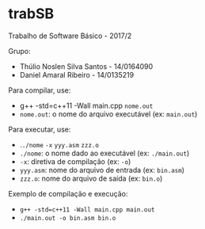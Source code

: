 # trabSB

Trabalho de Software Básico - 2017/2

Grupo:
* Thúlio Noslen Silva Santos - 14/0164090
* Daniel Amaral Ribeiro - 14/0135219
    
Para compilar, use:
* g++ -std=c++11 -Wall main.cpp `nome.out`
* `nome.out`: o nome do arquivo executável (ex: `main.out`)
    
Para executar, use:
* .`./nome` `-x` `yyy.asm` `zzz.o`
* `./nome`: o nome dado ao executável (ex: `./main.out`)
* `-x`: diretiva de compilação (ex: `-o`)
* `yyy.asm`: nome do arquivo de entrada (ex: `bin.asm`)
* `zzz.o`: nome do arquivo de saída (ex: `bin.o`)

Exemplo de compilação e execução:
* `g++ -std=c++11 -Wall main.cpp main.out`
* `./main.out -o bin.asm bin.o`